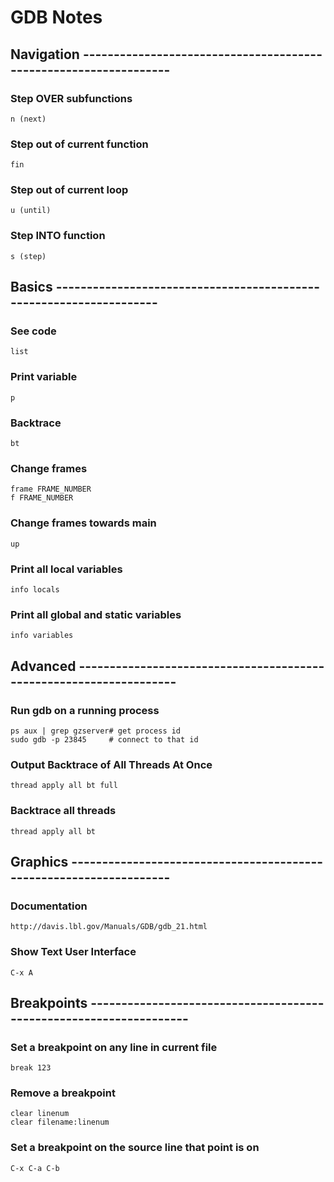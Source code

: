 # GDB Notes

## Navigation -----------------------------------------------------------------

### Step OVER subfunctions
    n (next)

### Step out of current function
    fin

### Step out of current loop
    u (until)

### Step INTO function
    s (step)

## Basics -------------------------------------------------------------------

### See code
    list

### Print variable
    p

### Backtrace
    bt

### Change frames
    frame FRAME_NUMBER
    f FRAME_NUMBER

### Change frames towards main
    up

### Print all local variables
    info locals

### Print all global and static variables
    info variables

## Advanced -------------------------------------------------------------------

### Run gdb on a running process
    ps aux | grep gzserver# get process id
    sudo gdb -p 23845     # connect to that id

### Output Backtrace of All Threads At Once
    thread apply all bt full

### Backtrace all threads
    thread apply all bt

## Graphics -------------------------------------------------------------------

### Documentation
    http://davis.lbl.gov/Manuals/GDB/gdb_21.html

### Show Text User Interface
    C-x A 

## Breakpoints -------------------------------------------------------------------

### Set a breakpoint on any line in current file
    break 123

### Remove a breakpoint
    clear linenum
	clear filename:linenum

### Set a breakpoint on the source line that point is on
    C-x C-a C-b
    
